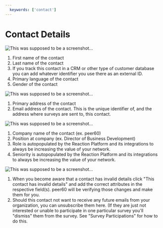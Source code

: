 ```yaml
---
  keywords: ['contact']
---
```


# Contact Details


![This was supposed to be a screenshot...](https://s3.amazonaws.com/peer60_organizations/documentation+tbd/participants_details/contact+details.png "Screenshot of Details for Contact and Address with explanations of external id and locale")

1. First name of the contact
2. Last name of the contact
3. If you track this contact in a CRM or other type of customer database you can add whatever identifier you use there as an external ID.
4. Primary language of the contact
5. Gender of the contact

![This was supposed to be a screenshot...](https://s3.amazonaws.com/peer60_organizations/documentation+tbd/participants_details/contact+address.png "Screenshots of Employment and Actions panels with explanations of role and seniority?") 

1. Primary address of the contact
2. Email address of the contact. This is the unique identifier of, and the address where surveys are sent to, this contact.

![This was supposed to be a screenshot...](https://s3.amazonaws.com/peer60_organizations/documentation+tbd/participants_details/contact+employment.png "Screenshots of Employment and Actions panels with explanations of role and seniority?")

1. Company name of the contact (ex. peer60)
2. Position at company (ex. Director of Business Development)
3. Role is autopopulated by the Reaction Platform and its integrations to always be increasing the value of your network.
4. Seniority is autopopulated by the Reaction Platform and its integrations to always be increasing the value of your network.

![This was supposed to be a screenshot...](https://s3.amazonaws.com/peer60_organizations/documentation+tbd/participants_details/contact+actions+and+save.png "Screenshots of Employment and Actions panels with explanations of role and seniority?")

1. When you become aware that a contact has invalid details click "This contact has invalid details" and add the correct attributes in the respective field(s). peer60 will be verifying those changes and make them for you.
2. Should this contact not want to receive any future emails from your organization, you can unsubscribe them here. (If they are just not interested or unable to participate in one particular survey you'll "dismiss" them from the survey. See "Survey Participations" for how to do this.
